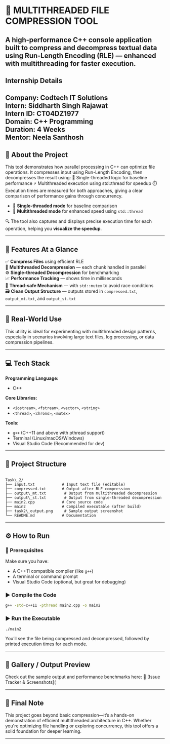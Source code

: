 # 🚀 MULTITHREADED FILE COMPRESSION TOOL

A high-performance C++ console application built to compress and decompress textual data using Run-Length Encoding (RLE) — enhanced with multithreading for faster execution.
---

##  Internship Details

**Company:** Codtech IT Solutions  
 **Intern:** Siddharth Singh Rajawat  
 **Intern ID:** CT04DZ1977  
 **Domain:** C++ Programming  
 **Duration:** 4 Weeks  
 **Mentor:** Neela Santhosh  
---

## 📖 About the Project

This tool demonstrates how parallel processing in C++ can optimize file operations. It compresses input using Run-Length Encoding, then decompresses the result using:
🧵 Single-threaded logic for baseline performance
⚡ Multithreaded execution using std::thread for speedup
⏱️ Execution times are measured for both approaches, giving a clear comparison of performance gains through concurrency.

- 🔄 **Single-threaded mode** for baseline comparison  
- 🚀 **Multithreaded mode** for enhanced speed using `std::thread`  

🔍 The tool also captures and displays precise execution time for each operation, helping you **visualize the speedup**.

---

## 🌟 Features At a Glance

✅ **Compress Files** using efficient RLE  
🧵 **Multithreaded Decompression** — each chunk handled in parallel  
⚙️ **Single-threaded Decompression** for benchmarking  
📈 **Performance Tracking** — shows time in milliseconds  
🧠 **Thread-safe Mechanism** — with `std::mutex` to avoid race conditions  
🗃️ **Clean Output Structure** — outputs stored in `compressed.txt`, `output_mt.txt`, and `output_st.txt`

---

## 🧪 Real-World Use

 This utility is ideal for experimenting with multithreaded design patterns, especially in scenarios involving large text files, log processing, or data compression pipelines.

---

## 💻 Tech Stack

**Programming Language:**  
- C++

**Core Libraries:**  
- `<iostream>`, `<fstream>`, `<vector>`, `<string>`  
- `<thread>`, `<chrono>`, `<mutex>`

**Tools:**  
- `g++` (C++11 and above with pthread support)  
- Terminal (Linux/macOS/Windows)  
- Visual Studio Code (Recommended for dev)

---

## 📁 Project Structure

```

Task\_2/
├── input.txt            # Input text file (editable)
├── compressed.txt       # Output after RLE compression
├── output\_mt.txt        # Output from multithreaded decompression
├── output\_st.txt        # Output from single-threaded decompression
├── main2.cpp            # Core source code
├── main2                # Compiled executable (after build)
├── task2\_output.png     # Sample output screenshot
└── README.md            # Documentation

````

---

## ⚙️ How to Run

### 🔧 Prerequisites

Make sure you have:

- A C++11 compatible compiler (like `g++`)
- A terminal or command prompt
- Visual Studio Code (optional, but great for debugging)

### ▶️ Compile the Code

```bash
g++ -std=c++11 -pthread main2.cpp -o main2
````

### ▶️ Run the Executable

```bash
./main2
```

You’ll see the file being compressed and decompressed, followed by printed execution times for each mode.

---

## 📸 Gallery / Output Preview

Check out the sample output and performance benchmarks here:
📎 [Issue Tracker & Screenshots](

---

## 🙌 Final Note

This project goes beyond basic compression—it’s a hands-on demonstration of efficient multithreaded architecture in C++. Whether you're optimizing file handling or exploring concurrency, this tool offers a solid foundation for deeper learning.

---

```
